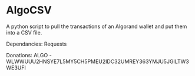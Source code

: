 # AlgoCSV
A python script to pull the transactions of an Algorand wallet and put them into a CSV file.

Dependancies: Requests

Donations: ALGO - WLWWUUU2HNSYE7L5MY5CH5PMEU2IDC32UMREY363YMJU5JGILTW3WE3UFI
